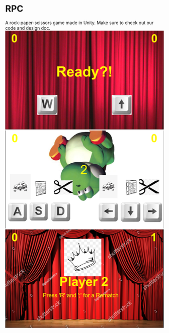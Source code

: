 # RPC
A rock-paper-scissors game made in Unity.
Make sure to check out our code and design doc.
![](Screen%20Shots/Ready%20Screen.PNG)
![](Screen%20Shots/Choose%20Screen.PNG)
![](Screen%20Shots/Results%20Screen.PNG)
